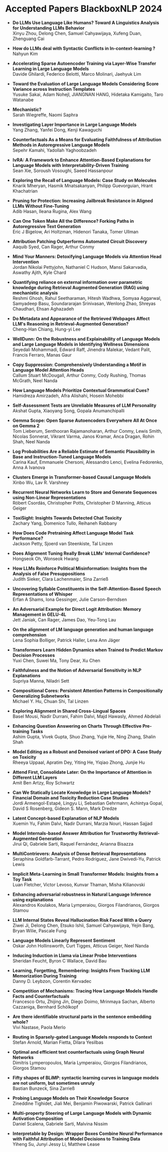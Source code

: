 # Accepted Papers BlackboxNLP 2024
- **Do LLMs Use Language Like Humans? Toward A Linguistics Analysis for Understanding LLMs Behavior**\
Xinyu Zhou, Delong Chen, Samuel Cahyawijaya, Xufeng Duan, Zhenguang Cai

- **How do LLMs deal with Syntactic Conflicts in In-context-learning ?**\
Nahyun Kim

- **Accelerating Sparse Autoencoder Training via Layer-Wise Transfer Learning in Large Language Models**\
Davide Ghilardi, Federico Belotti, Marco Molinari, Jaehyuk Lim

- **Toward the Evaluation of Large Language Models Considering Score Variance across Instruction Templates**\
Yusuke Sakai, Adam Nohejl, JIANGNAN HANG, Hidetaka Kamigaito, Taro Watanabe

- **Mechanistic?**\
Sarah Wiegreffe, Naomi Saphra

- **Investigating Layer Importance in Large Language Models**\
Yang Zhang, Yanfei Dong, Kenji Kawaguchi

- **Counterfactuals As a Means for Evaluating Faithfulness of Attribution Methods in Autoregressive Language Models**\
Sepehr Kamahi, Yadollah Yaghoobzadeh

- **IvRA: A Framework to Enhance Attention-Based Explanations for Language Models with Interpretability-Driven Training**\
Sean Xie, Soroush Vosoughi, Saeed Hassanpour

- **Exploring the Recall of Language Models: Case Study on Molecules**\
Knarik Mheryan, Hasmik Mnatsakanyan, Philipp Guevorguian, Hrant Khachatrian

- **Pruning for Protection: Increasing Jailbreak Resistance in Aligned LLMs Without Fine-Tuning**\
Adib Hasan, Ileana Rugina, Alex Wang

- **Can One Token Make All the Difference? Forking Paths in Autoregressive Text Generation**\
Eric J Bigelow, Ari Holtzman, Hidenori Tanaka, Tomer Ullman

- **Attribution Patching Outperforms Automated Circuit Discovery**\
Aaquib Syed, Can Rager, Arthur Conmy

- **Mind Your Manners: Detoxifying Language Models via Attention Head Intervention**\
Jordan Nikolai Pettyjohn, Nathaniel C Hudson, Mansi Sakarvadia, Aswathy Ajith, Kyle Chard

- **Quantifying reliance on external information over parametric knowledge during Retrieval Augmented Generation (RAG) using mechanistic analysis**\
Reshmi Ghosh, Rahul Seetharaman, Hitesh Wadhwa, Somyaa Aggarwal, Samyadeep Basu, Soundararajan Srinivasan, Wenlong Zhao, Shreyas Chaudhari, Ehsan Aghazadeh

- **Do Metadata and Appearance of the Retrieved Webpages Affect LLM's Reasoning in Retrieval-Augmented Generation?**\
Cheng-Han Chiang, Hung-yi Lee

- **WellDunn: On the Robustness and Explainability of Language Models and Large Language Models in Identifying Wellness Dimensions**\
Seyedali Mohammadi, Edward Raff, Jinendra Malekar, Vedant Palit, Francis Ferraro, Manas Gaur

- **Copy Suppression: Comprehensively Understanding a Motif in Language Model Attention Heads**\
Callum Stuart McDougall, Arthur Conmy, Cody Rushing, Thomas McGrath, Neel Nanda

- **How Language Models Prioritize Contextual Grammatical Cues?**\
Hamidreza Amirzadeh, Afra Alishahi, Hosein Mohebbi

- **Self-Assessment Tests are Unreliable Measures of LLM Personality**\
Akshat Gupta, Xiaoyang Song, Gopala Anumanchipalli

- **Gemma Scope: Open Sparse Autoencoders Everywhere All At Once on Gemma 2**\
Tom Lieberum, Senthooran Rajamanoharan, Arthur Conmy, Lewis Smith, Nicolas Sonnerat, Vikrant Varma, Janos Kramar, Anca Dragan, Rohin Shah, Neel Nanda

- **Log Probabilities Are a Reliable Estimate of Semantic Plausibility in Base and Instruction-Tuned Language Models**\
Carina Kauf, Emmanuele Chersoni, Alessandro Lenci, Evelina Fedorenko, Anna A Ivanova

- **Clusters Emerge in Transformer-based Causal Language Models**\
Xinbo Wu, Lav R. Varshney

- **Recurrent Neural Networks Learn to Store and Generate Sequences using Non-Linear Representations**\
Róbert Csordás, Christopher Potts, Christopher D Manning, Atticus Geiger

- **ToxiSight: Insights Towards Detected Chat Toxicity**\
Zachary Yang, Domenico Tullo, Reihaneh Rabbany

- **How Does Code Pretraining Affect Language Model Task Performance?**\
Jackson Petty, Sjoerd van Steenkiste, Tal Linzen

- **Does Alignment Tuning Really Break LLMs’ Internal Confidence?**\
Hongseok Oh, Wonseok Hwang

- **How LLMs Reinforce Political Misinformation: Insights from the Analysis of False Presuppositions**\
Judith Sieker, Clara Lachenmaier, Sina Zarrieß

- **Uncovering Syllable Constituents in the Self-Attention-Based Speech Representations of Whisper**\
Erfan A Shams, Iona Gessinger, Julie Carson-Berndsen

- **An Adversarial Example for Direct Logit Attribution: Memory Management in GELU-4L**\
Jett Janiak, Can Rager, James Dao, Yeu-Tong Lau

- **On the alignment of LM language generation and human language comprehension**\
Lena Sophia Bolliger, Patrick Haller, Lena Ann Jäger

- **Transformers Learn Hidden Dynamics when Trained to Predict Markov Decision Processes**\
Yuxi Chen, Suwei Ma, Tony Dear, Xu Chen

- **Faithfulness and the Notion of Adversarial Sensitivity in NLP Explanations**\
Supriya Manna, Niladri Sett

- **Compositional Cores: Persistent Attention Patterns in Compositionally Generalizing Subnetworks**\
Michael Y. Hu, Chuan Shi, Tal Linzen

- **Exploring Alignment in Shared Cross-Lingual Spaces**\
Basel Mousi, Nadir Durrani, Fahim Dalvi, Majd Hawasly, Ahmed Abdelali

- **Enhancing Question Answering on Charts Through Effective Pre-training Tasks**\
Ashim Gupta, Vivek Gupta, Shuo Zhang, Yujie He, Ning Zhang, Shalin Shah

- **Model Editing as a Robust and Denoised variant of DPO: A Case Study on Toxicity**\
Rheeya Uppaal, Apratim Dey, Yiting He, Yiqiao Zhong, Junjie Hu

- **Attend First, Consolidate Later: On the Importance of Attention in Different LLM Layers**\
Amit Ben Artzy, Roy Schwartz

- **Can We Statically Locate Knowledge in Large Language Models? Financial Domain and Toxicity Reduction Case Studies**\
Jordi Armengol-Estapé, Lingyu Li, Sebastian Gehrmann, Achintya Gopal, David S Rosenberg, Gideon S. Mann, Mark Dredze

- **Latent Concept-based Explanation of NLP Models**\
Xuemin Yu, Fahim Dalvi, Nadir Durrani, Marzia Nouri, Hassan Sajjad

- **Model Internals-based Answer Attribution for Trustworthy Retrieval-Augmented Generation**\
Jirui Qi, Gabriele Sarti, Raquel Fernández, Arianna Bisazza

- **MultiContrievers: Analysis of Dense Retrieval Representations**\
Seraphina Goldfarb-Tarrant, Pedro Rodriguez, Jane Dwivedi-Yu, Patrick Lewis

- **Implicit Meta-Learning in Small Transformer Models: Insights from a Toy Task**\
Luan Fletcher, Victor Levoso, Kunvar Thaman, Misha Kilianovski

- **Enhancing adversarial robustness in Natural Language Inference using explanations**\
Alexandros Koulakos, Maria Lymperaiou, Giorgos Filandrianos, Giorgos Stamou

- **LLM Internal States Reveal Hallucination Risk Faced With a Query**\
Ziwei Ji, Delong Chen, Etsuko Ishii, Samuel Cahyawijaya, Yejin Bang, Bryan Wilie, Pascale Fung

- **Language Models Linearly Represent Sentiment**\
Oskar John Hollinsworth, Curt Tigges, Atticus Geiger, Neel Nanda

- **Inducing Induction in Llama via Linear Probe Interventions**\
Sheridan Feucht, Byron C Wallace, David Bau

- **Learning, Forgetting, Remembering: Insights From Tracking LLM Memorization During Training**\
Danny D. Leybzon, Corentin Kervadec

- **Competition of Mechanisms: Tracing How Language Models Handle Facts and Counterfactuals**\
Francesco Ortu, Zhijing Jin, Diego Doimo, Mrinmaya Sachan, Alberto Cazzaniga, Bernhard Schölkopf

- **Are there identifiable structural parts in the sentence embedding whole?**\
Vivi Nastase, Paola Merlo

- **Routing in Sparsely-gated Language Models responds to Context**\
Stefan Arnold, Marian Fietta, Dilara Yesilbas

- **Optimal and efficient text counterfactuals using Graph Neural Networks**\
Dimitris Lymperopoulos, Maria Lymperaiou, Giorgos Filandrianos, Giorgos Stamou

- **Fifty shapes of BLiMP: syntactic learning curves in language models are not uniform, but sometimes unruly**\
Bastian Bunzeck, Sina Zarrieß

- **Probing Language Models on Their Knowledge Source**\
Zineddine Tighidet, Jiali Mei, Benjamin Piwowarski, Patrick Gallinari

- **Multi-property Steering of Large Language Models with Dynamic Activation Composition**\
Daniel Scalena, Gabriele Sarti, Malvina Nissim

- **Interpretable by Design: Wrapper Boxes Combine Neural Performance with Faithful Attribution of Model Decisions to Training Data**\
Yiheng Su, Junyi Jessy Li, Matthew Lease
